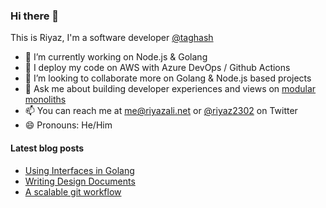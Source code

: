 ### Hi there 👋

This is Riyaz, I'm a software developer [@taghash](https://taghash.io)

- 🔭 I’m currently working on Node.js & Golang
- 🚢 I deploy my code on AWS with Azure DevOps / Github Actions
- 👯 I’m looking to collaborate more on Golang & Node.js based projects
- 💬 Ask me about building developer experiences and views on [modular monoliths](https://engineering.shopify.com/blogs/engineering/deconstructing-monolith-designing-software-maximizes-developer-productivity)
- 📫 You can reach me at me@riyazali.net or [@riyaz2302](https://twitter.com/riyaz2302) on Twitter
- 😄 Pronouns: He/Him

#### Latest blog posts

- [Using Interfaces in Golang](https://riyazali.net/posts/using-interfaces-in-go/)
- [Writing Design Documents](https://riyazali.net/posts/design-docs/)
- [A scalable git workflow](https://riyazali.net/posts/git-workflow/)

<!-- let's not bother with this for now
![Riyaz's github stats](https://github-readme-stats.vercel.app/api?username=riyaz-ali&count_private=true&show_icons=true)
-->
